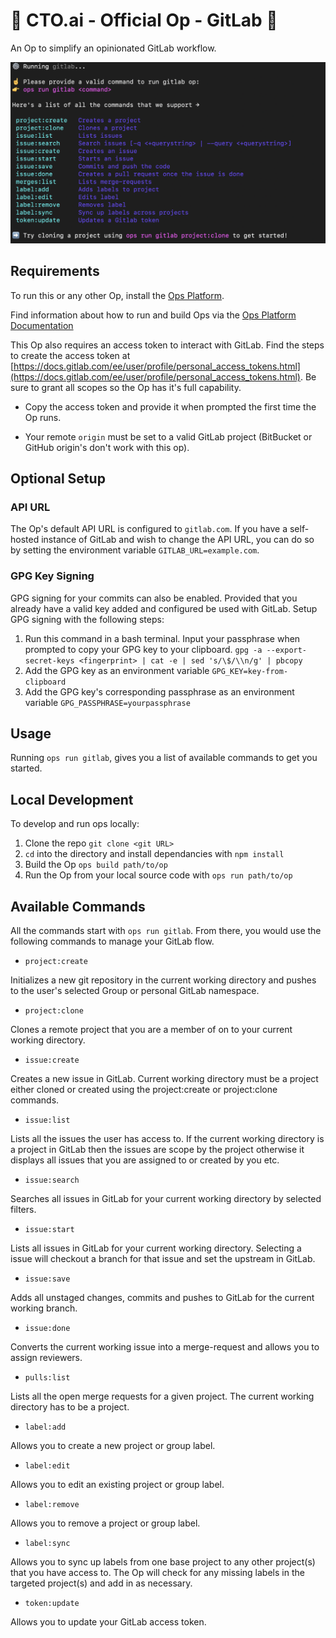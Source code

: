 # 🚀 CTO.ai - Official Op - GitLab 🚀

An Op to simplify an opinionated GitLab workflow.

![GitLab Op](https://github.com/cto-ai/GitLab/blob/master/screens/gitlab.png?raw=true)

## Requirements

To run this or any other Op, install the [Ops Platform](https://cto.ai/platform).

Find information about how to run and build Ops via the [Ops Platform Documentation](https://cto.ai/docs/overview)

This Op also requires an access token to interact with GitLab. Find the steps to create the access token at [https://docs.gitlab.com/ee/user/profile/personal_access_tokens.html](https://docs.gitlab.com/ee/user/profile/personal_access_tokens.html). Be sure to grant all scopes so the Op has it's full capability.

* Copy the access token and provide it when prompted the first time the Op runs.
  
* Your remote `origin` must be set to a valid GitLab project (BitBucket or GitHub origin's don't work with this op).

## Optional Setup

### API URL

The Op's default API URL is configured to `gitlab.com`. If you have a self-hosted instance of GitLab and wish to change the API URL, you can do so by setting the environment variable `GITLAB_URL=example.com`.

### GPG Key Signing

GPG signing for your commits can also be enabled. Provided that you already have a valid key added and configured be used with GitLab. Setup GPG signing with the following steps:

  1. Run this command in a bash terminal. Input your passphrase when prompted to copy your GPG key to your clipboard. `gpg -a --export-secret-keys <fingerprint> | cat -e | sed 's/\$/\\n/g' | pbcopy`
  2. Add the GPG key as an environment variable `GPG_KEY=key-from-clipboard`
  3. Add the GPG key's corresponding passphrase as an environment variable `GPG_PASSPHRASE=yourpassphrase`

## Usage

Running `ops run gitlab`, gives you a list of available commands to get you started.

## Local Development

To develop and run ops locally:

  1. Clone the repo `git clone <git URL>`
  2. `cd` into the directory and install dependancies with `npm install`
  3. Build the Op `ops build path/to/op`
  4. Run the Op from your local source code with `ops run path/to/op`

## Available Commands

All the commands start with `ops run gitlab`. From there, you would use the following commands to manage your GitLab flow.

* `project:create`

Initializes a new git repository in the current working directory and pushes to the user's selected Group or personal GitLab namespace.

* `project:clone`

Clones a remote project that you are a member of on to your current working directory.

* `issue:create`

Creates a new issue in GitLab. Current working directory must be a project either cloned or created using the project:create or project:clone commands.

* `issue:list`

Lists all the issues the user has access to. If the current working directory is a project in GitLab then the issues are scope by the project otherwise it displays all issues that you are assigned to or created by you etc.

* `issue:search`

Searches all issues in GitLab for your current working directory by selected filters.

* `issue:start`

Lists all issues in GitLab for your current working directory. Selecting a issue will checkout a branch for that issue and set the upstream in GitLab.

* `issue:save`

Adds all unstaged changes, commits and pushes to GitLab for the current working branch.

* `issue:done`

Converts the current working issue into a merge-request and allows you to assign reviewers.

* `pulls:list`

Lists all the open merge requests for a given project. The current working directory has to be a project.

* `label:add`

Allows you to create a new project or group label.

* `label:edit`

Allows you to edit an existing project or group label.

* `label:remove`

Allows you to remove a project or group label.

* `label:sync`

Allows you to sync up labels from one base project to any other project(s) that you have access to. The Op will check for any missing labels in the targeted project(s) and add in as necessary.

* `token:update`

Allows you to update your GitLab access token.
